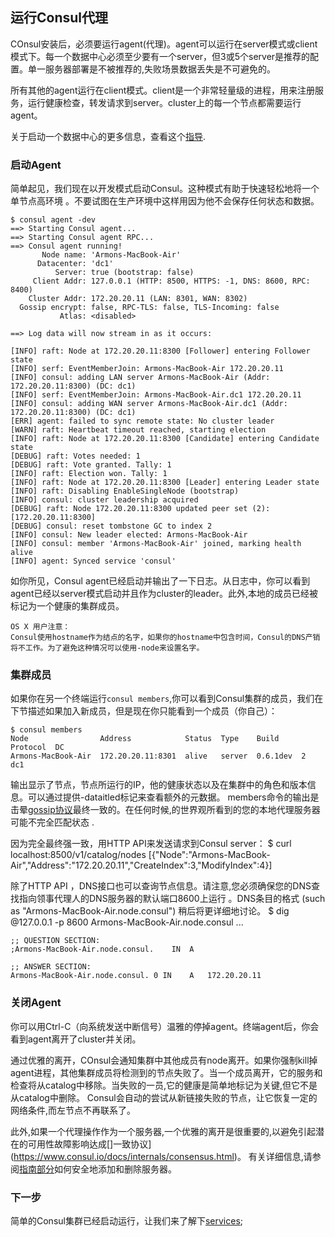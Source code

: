 ## **运行Consul代理**

COnsul安装后，必须要运行agent(代理)。agent可以运行在server模式或client模式下。每一个数据中心必须至少要有一个server，但3或5个server是推荐的配置。单一服务器部署是不被推荐的,失败场景数据丢失是不可避免的。

所有其他的agent运行在client模式。client是一个非常轻量级的进程，用来注册服务，运行健康检查，转发请求到server。cluster上的每一个节点都需要运行agent。

关于启动一个数据中心的更多信息，查看这个[指导](https://www.consul.io/docs/guides/bootstrapping.html).

### 启动Agent

简单起见，我们现在以开发模式启动Consul。这种模式有助于快速轻松地将一个单节点高环境 。不要试图在生产环境中这样用因为他不会保存任何状态和数据。  

    $ consul agent -dev
    ==> Starting Consul agent...
    ==> Starting Consul agent RPC...
    ==> Consul agent running!
           Node name: 'Armons-MacBook-Air'
          Datacenter: 'dc1'
              Server: true (bootstrap: false)
         Client Addr: 127.0.0.1 (HTTP: 8500, HTTPS: -1, DNS: 8600, RPC: 8400)
        Cluster Addr: 172.20.20.11 (LAN: 8301, WAN: 8302)
      Gossip encrypt: false, RPC-TLS: false, TLS-Incoming: false
               Atlas: <disabled>

    ==> Log data will now stream in as it occurs:

    [INFO] raft: Node at 172.20.20.11:8300 [Follower] entering Follower state
    [INFO] serf: EventMemberJoin: Armons-MacBook-Air 172.20.20.11
    [INFO] consul: adding LAN server Armons-MacBook-Air (Addr: 172.20.20.11:8300) (DC: dc1)
    [INFO] serf: EventMemberJoin: Armons-MacBook-Air.dc1 172.20.20.11
    [INFO] consul: adding WAN server Armons-MacBook-Air.dc1 (Addr: 172.20.20.11:8300) (DC: dc1)
    [ERR] agent: failed to sync remote state: No cluster leader
    [WARN] raft: Heartbeat timeout reached, starting election
    [INFO] raft: Node at 172.20.20.11:8300 [Candidate] entering Candidate state
    [DEBUG] raft: Votes needed: 1
    [DEBUG] raft: Vote granted. Tally: 1
    [INFO] raft: Election won. Tally: 1
    [INFO] raft: Node at 172.20.20.11:8300 [Leader] entering Leader state
    [INFO] raft: Disabling EnableSingleNode (bootstrap)
    [INFO] consul: cluster leadership acquired
    [DEBUG] raft: Node 172.20.20.11:8300 updated peer set (2): [172.20.20.11:8300]
    [DEBUG] consul: reset tombstone GC to index 2
    [INFO] consul: New leader elected: Armons-MacBook-Air
    [INFO] consul: member 'Armons-MacBook-Air' joined, marking health alive
    [INFO] agent: Synced service 'consul'

如你所见，Consul agent已经启动并输出了一下日志。从日志中，你可以看到agent已经以server模式启动并且作为cluster的leader。此外,本地的成员已经被标记为一个健康的集群成员。

    OS X 用户注意：
    Consul使用hostname作为结点的名字，如果你的hostname中包含时间，Consul的DNS产销将不工作。为了避免这种情况可以使用-node来设置名字。

  ### 集群成员
  如果你在另一个终端运行`consul members`,你可以看到Consul集群的成员，我们在下节描述如果加入新成员，但是现在你只能看到一个成员（你自己）：

    $ consul members
    Node                Address            Status  Type    Build     Protocol  DC
    Armons-MacBook-Air  172.20.20.11:8301  alive   server  0.6.1dev  2         dc1

输出显示了节点，节点所运行的IP，他的健康状态以及在集群中的角色和版本信息。可以通过提供-dataitled标记来查看额外的元数据。
members命令的输出是击晕[gossip协议](https://www.consul.io/docs/internals/gossip.html)最终一致的。在任何时候,的世界观所看到的您的本地代理服务器可能不完全匹配状态 .

因为完全最终强一致，用HTTP API来发送请求到Consul server：
    $ curl localhost:8500/v1/catalog/nodes
    [{"Node":"Armons-MacBook-Air","Address":"172.20.20.11","CreateIndex":3,"ModifyIndex":4}]
    
除了HTTP API ，DNS接口也可以查询节点信息。请注意,您必须确保您的DNS查找指向领事代理人的DNS服务器的默认端口8600上运行 。DNS条目的格式 (such as "Armons-MacBook-Air.node.consul")  稍后将更详细地讨论。
    $ dig @127.0.0.1 -p 8600 Armons-MacBook-Air.node.consul
    ...

    ;; QUESTION SECTION:
    ;Armons-MacBook-Air.node.consul.    IN  A

    ;; ANSWER SECTION:
    Armons-MacBook-Air.node.consul. 0 IN    A   172.20.20.11

### 关闭Agent  
你可以用Ctrl-C（向系统发送中断信号）温雅的停掉agent。终端agent后，你会看到agent离开了cluster并关闭。

通过优雅的离开，COnsul会通知集群中其他成员有node离开。如果你强制kill掉agent进程，其他集群成员将检测到的节点失败了。当一个成员离开，它的服务和检查将从catalog中移除。当失败的一员,它的健康是简单地标记为关键,但它不是从catalog中删除。 Consul会自动的尝试从新链接失败的节点，让它恢复一定的网络条件,而左节点不再联系了。

此外,如果一个代理操作作为一个服务器,一个优雅的离开是很重要的,以避免引起潜在的可用性故障影响达成[]一致协议](https://www.consul.io/docs/internals/consensus.html)。 有关详细信息,请参阅[指南部分](https://www.consul.io/docs/guides/)如何安全地添加和删除服务器。

### 下一步  

简单的Consul集群已经启动运行，让我们来了解下[services](https://www.consul.io/intro/getting-started/services.html);
